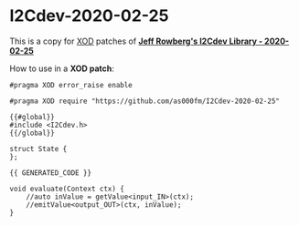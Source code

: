 # I2Cdev-2020-02-25
This is a copy for [XOD](https://xod.io/) patches of **[Jeff Rowberg's I2Cdev Library - 2020-02-25](https://www.i2cdevlib.com/)**

How to use in a **XOD patch**:

````
#pragma XOD error_raise enable

#pragma XOD require "https://github.com/as000fm/I2Cdev-2020-02-25"

{{#global}}
#include <I2Cdev.h>
{{/global}}

struct State {
};

{{ GENERATED_CODE }}

void evaluate(Context ctx) {
    //auto inValue = getValue<input_IN>(ctx);
    //emitValue<output_OUT>(ctx, inValue);
}
````
